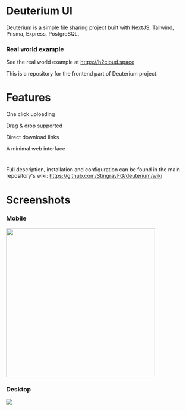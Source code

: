 # Deuterium UI

Deuterium is a simple file sharing project built with NextJS, Tailwind, Prisma, Express, PostgreSQL.

### Real world example
See the real world example at https://h2cloud.space

This is a repository for the frontend part of Deuterium project.

# Features

One click uploading

Drag & drop supported

Direct download links

A minimal web interface

#

Full description, installation and configuration can be found in the main repository's wiki: https://github.com/StingrayFG/deuterium/wiki

# Screenshots

### Mobile 
<img src="https://github.com/StingrayFG/deuterium/assets/54187585/7b435511-4850-4d22-9d45-45246ba27c9c" width="400" />

### Desktop 
<img src="https://github.com/StingrayFG/deuterium/assets/54187585/214bb94c-ca09-476f-8148-9cdaaf613c43" />



